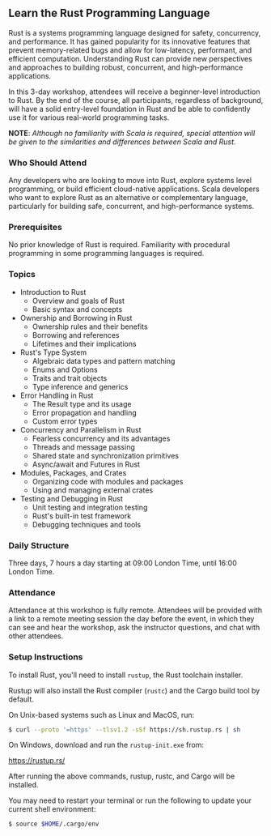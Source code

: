 ## Learn the Rust Programming Language

Rust is a systems programming language designed for safety, concurrency, and performance. It has gained popularity for its innovative features that prevent memory-related bugs and allow for low-latency, performant, and efficient computation. Understanding Rust can provide new perspectives and approaches to building robust, concurrent, and high-performance applications.

In this 3-day workshop, attendees will receive a beginner-level introduction to Rust. By the end of the course, all participants, regardless of background, will have a solid entry-level foundation in Rust and be able to confidently use it for various real-world programming tasks.

**NOTE**: _Although no familiarity with Scala is required, special attention will be given to the similarities and differences between Scala and Rust._

### Who Should Attend

Any developers who are looking to move into Rust, explore systems level programming, or build efficient cloud-native applications. Scala developers who want to explore Rust as an alternative or complementary language, particularly for building safe, concurrent, and high-performance systems.

### Prerequisites

No prior knowledge of Rust is required. Familiarity with procedural programming in some programming languages is required.

### Topics

 - Introduction to Rust
    - Overview and goals of Rust
    - Basic syntax and concepts
 - Ownership and Borrowing in Rust
    - Ownership rules and their benefits
    - Borrowing and references
    - Lifetimes and their implications
 - Rust's Type System
    - Algebraic data types and pattern matching
    - Enums and Options
    - Traits and trait objects
    - Type inference and generics
 - Error Handling in Rust
    - The Result type and its usage
    - Error propagation and handling
    - Custom error types
 - Concurrency and Parallelism in Rust
    - Fearless concurrency and its advantages
    - Threads and message passing
    - Shared state and synchronization primitives
    - Async/await and Futures in Rust
 - Modules, Packages, and Crates
    - Organizing code with modules and packages
    - Using and managing external crates
 - Testing and Debugging in Rust
    - Unit testing and integration testing
    - Rust's built-in test framework
    - Debugging techniques and tools

### Daily Structure

Three days, 7 hours a day starting at 09:00 London Time, until 16:00 London Time.

### Attendance

Attendance at this workshop is fully remote. Attendees will be provided with a link to a remote meeting session the day before the event, in which they can see and hear the workshop, ask the instructor questions, and chat with other attendees.

### Setup Instructions

To install Rust, you'll need to install `rustup`, the Rust toolchain installer.

Rustup will also install the Rust compiler (`rustc`) and the Cargo build tool by default.

On Unix-based systems such as Linux and MacOS, run:

```sh
$ curl --proto '=https' --tlsv1.2 -sSf https://sh.rustup.rs | sh
```

On Windows, download and run the `rustup-init.exe` from:

<https://rustup.rs/>

After running the above commands, rustup, rustc, and Cargo will be installed.

You may need to restart your terminal or run the following to update your current shell environment:

```sh
$ source $HOME/.cargo/env
```
